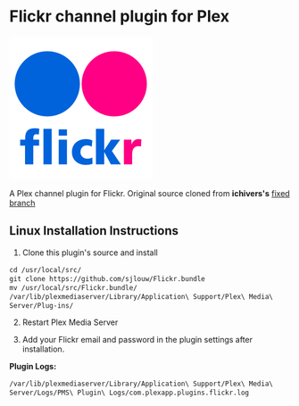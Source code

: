 Flickr channel plugin for Plex
=========================================

<a href="https://www.flickr.com">
<img src="https://github.com/sjlouw/Flickr.bundle/raw/master/Contents/Resources/icon-flickr.png" width="256" height="256" border="0">
</a>

A Plex channel plugin for Flickr. Original source cloned from **ichivers's** [fixed branch](https://github.com/ichivers/FlickR.bundle)

Linux Installation Instructions
-------------------------------

1. Clone this plugin's source and install

```
cd /usr/local/src/
git clone https://github.com/sjlouw/Flickr.bundle
mv /usr/local/src/Flickr.bundle/ /var/lib/plexmediaserver/Library/Application\ Support/Plex\ Media\ Server/Plug-ins/
```

2. Restart Plex Media Server

3. Add your Flickr email and password in the plugin settings after installation.

**Plugin Logs:**

```
/var/lib/plexmediaserver/Library/Application\ Support/Plex\ Media\ Server/Logs/PMS\ Plugin\ Logs/com.plexapp.plugins.flickr.log
```